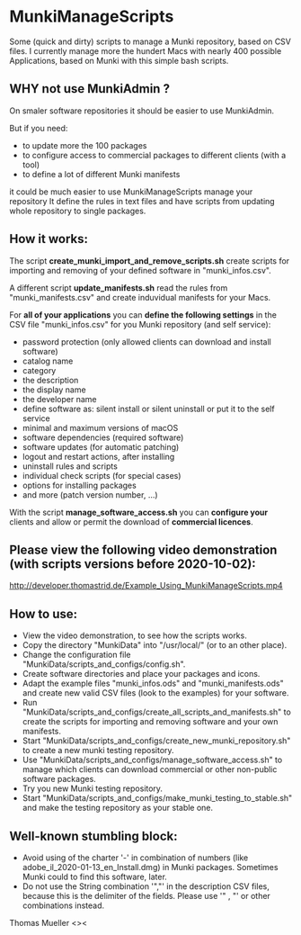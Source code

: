 # MunkiManageScripts

Some (quick and dirty) scripts to manage a Munki repository, based on CSV files.
I currently manage more the hundert Macs with nearly 400 possible Applications, based on Munki with this simple bash scripts.

## WHY not use MunkiAdmin ?

On smaler software repositories it should be easier to use MunkiAdmin.

But if you need:
* to update more the 100 packages
* to configure access to commercial packages to different clients (with a tool)
* to define a lot of different Munki manifests

it could be much easier to use MunkiManageScripts manage your repository
It define the rules in text files and have scripts from updating whole repository to single packages.

## How it works:

The script **create_munki_import_and_remove_scripts.sh** create scripts for importing and removing of your defined software in "munki_infos.csv".

A different script **update_manifests.sh** read the rules from "munki_manifests.csv" and create induvidual manifests for your Macs.

For **all of your applications** you can **define the following settings** in the CSV file "munki_infos.csv" for you Munki repository (and self service):

* password protection (only allowed clients can download and install software)
* catalog name
* category
* the description
* the display name
* the developer name
* define software as: silent install or silent uninstall or put it to the self service
* minimal and maximum versions of macOS
* software dependencies (required software)
* software updates (for automatic patching)
* logout and restart actions, after installing
* uninstall rules and scripts
* individual check scripts (for special cases)
* options for installing packages
* and more (patch version number, ...)

With the script **manage_software_access.sh** you can **configure your** clients and allow or permit the download of **commercial licences**. 

## Please view the following video demonstration (with scripts versions before 2020-10-02):

http://developer.thomastrid.de/Example_Using_MunkiManageScripts.mp4

## How to use:

* View the video demonstration, to see how the scripts works.
* Copy the directory "MunkiData" into "/usr/local/" (or to an other place).
* Change the configuration file "MunkiData/scripts_and_configs/config.sh".
* Create software directories and place your packages and icons.
* Adapt the example files "munki_infos.ods" and "munki_manifests.ods" and create new valid CSV files (look to the examples) for your software.
* Run "MunkiData/scripts_and_configs/create_all_scripts_and_manifests.sh" to create the scripts for importing and removing software and your own manifests.
* Start "MunkiData/scripts_and_configs/create_new_munki_repository.sh" to create a new  munki testing repository.
* Use "MunkiData/scripts_and_configs/manage_software_access.sh" to manage which clients can download commercial or other non-public software packages.
* Try you new Munki testing repository.
* Start "MunkiData/scripts_and_configs/make_munki_testing_to_stable.sh" and make the testing repository as your stable one.

## Well-known stumbling block:

* Avoid using of the charter '-' in combination of numbers (like adobe_il_2020-01-13_en_Install.dmg) in Munki packages. Sometimes Munki could to find this software, later.
* Do not use the String combination '","' in the description CSV files, because this is the delimiter of the fields. Please use '" , "' or other combinations instead.


Thomas Mueller <><

